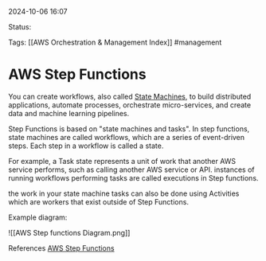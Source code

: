 2024-10-06 16:07

Status:

Tags:
[[AWS Orchestration & Management Index]]
#management
# AWS Step Functions

You can create workflows, also called [State Machines](https://docs.aws.amazon.com/step-functions/latest/dg/concepts-statemachines.html), to build distributed applications, automate processes, orchestrate micro-services, and create data and machine learning pipelines.

Step Functions is based on "state machines and tasks". In step functions, state machines are called workflows, which are a series of event-driven steps. Each step in a workflow is called a state.

For example, a Task state represents a unit of work that another AWS service performs, such as calling another AWS service or API. instances of running workflows performing tasks are called executions in Step functions.

the work in your state machine tasks can also be done using Activities which are workers that exist outside of Step Functions.

Example diagram:

![[AWS Step functions Diagram.png]]

References 
[AWS Step Functions](https://docs.aws.amazon.com/step-functions/latest/dg/welcome.html)